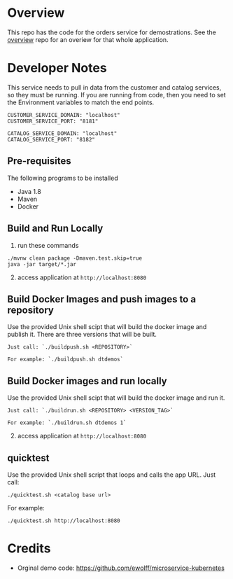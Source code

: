 # Overview

This repo has the code for the orders service for demostrations.  See the [overview](https://github.com/dt-orders/overview) repo for an overiew for that whole application.

# Developer Notes

This service needs to pull in data from the customer and catalog services, so they must be running.  If you are running from code, then you need to set the Environment variables to match the end points.

```
CUSTOMER_SERVICE_DOMAIN: "localhost"
CUSTOMER_SERVICE_PORT: "8181"

CATALOG_SERVICE_DOMAIN: "localhost"
CATALOG_SERVICE_PORT: "8182"
```

## Pre-requisites

The following programs to be installed
* Java 1.8
* Maven
* Docker

## Build and Run Locally

1. run these commands
  ```
  ./mvnw clean package -Dmaven.test.skip=true
  java -jar target/*.jar
  ```
2. access application at ```http://localhost:8080```

## Build Docker Images and push images to a repository

Use the provided Unix shell scipt that will build the docker image and publish it. There are three versions that will be built.

    Just call: `./buildpush.sh <REPOSITORY>`

    For example: `./buildpush.sh dtdemos`

## Build Docker images and run locally 

Use the provided Unix shell scipt that will build the docker image and run it. 

    Just call: `./buildrun.sh <REPOSITORY> <VERSION_TAG>`

    For example: `./buildrun.sh dtdemos 1`

2. access application at ```http://localhost:8080```

## quicktest

Use the provided Unix shell script that loops and calls the app URL.  Just call:

```./quicktest.sh <catalog base url>```

For example:

```./quicktest.sh http://localhost:8080```

# Credits

* Orginal demo code: https://github.com/ewolff/microservice-kubernetes